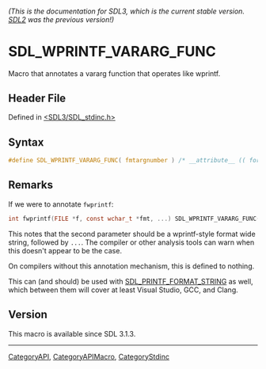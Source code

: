 ###### (This is the documentation for SDL3, which is the current stable version. [SDL2](https://wiki.libsdl.org/SDL2/) was the previous version!)
# SDL_WPRINTF_VARARG_FUNC

Macro that annotates a vararg function that operates like wprintf.

## Header File

Defined in [<SDL3/SDL_stdinc.h>](https://github.com/libsdl-org/SDL/blob/main/include/SDL3/SDL_stdinc.h)

## Syntax

```c
#define SDL_WPRINTF_VARARG_FUNC( fmtargnumber ) /* __attribute__ (( format( __wprintf__, fmtargnumber, fmtargnumber+1 ))) */
```

## Remarks

If we were to annotate `fwprintf`:

```c
int fwprintf(FILE *f, const wchar_t *fmt, ...) SDL_WPRINTF_VARARG_FUNC(2);
```

This notes that the second parameter should be a wprintf-style format wide
string, followed by `...`. The compiler or other analysis tools can warn
when this doesn't appear to be the case.

On compilers without this annotation mechanism, this is defined to nothing.

This can (and should) be used with
[SDL_PRINTF_FORMAT_STRING](SDL_PRINTF_FORMAT_STRING) as well, which between
them will cover at least Visual Studio, GCC, and Clang.

## Version

This macro is available since SDL 3.1.3.

----
[CategoryAPI](CategoryAPI), [CategoryAPIMacro](CategoryAPIMacro), [CategoryStdinc](CategoryStdinc)

